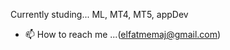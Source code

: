 Currently studing... ML, MT4, MT5, appDev

- 📫 How to reach me ...(elfatmemaj@gmail.com)

<!---
elfat-py/elfat-py is a ✨ special ✨ repository because its `README.md` (this file) appears on your GitHub profile.
You can click the Preview link to take a look at your changes.
--->
